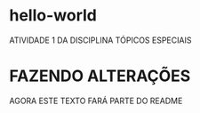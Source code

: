 # hello-world
ATIVIDADE 1 DA DISCIPLINA TÓPICOS ESPECIAIS

# FAZENDO ALTERAÇÕES
AGORA ESTE TEXTO FARÁ PARTE DO README
